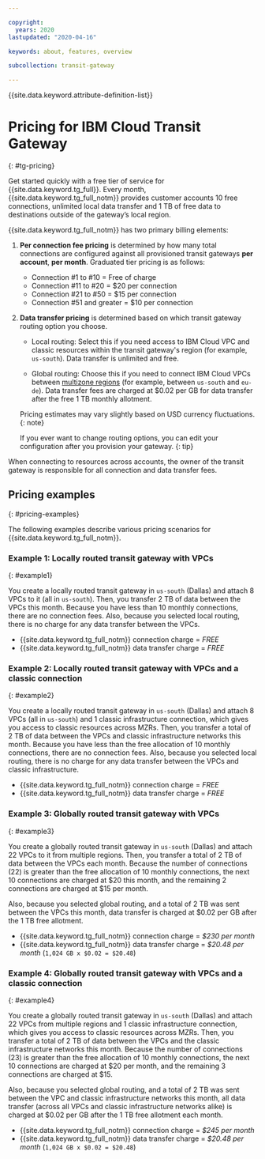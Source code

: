 ```yaml
---

copyright:
  years: 2020
lastupdated: "2020-04-16"

keywords: about, features, overview

subcollection: transit-gateway

---
```


{{site.data.keyword.attribute-definition-list}}

# Pricing for IBM Cloud Transit Gateway
{: #tg-pricing}

Get started quickly with a free tier of service for {{site.data.keyword.tg_full}}. Every month, {{site.data.keyword.tg_full_notm}} provides customer accounts 10 free connections, unlimited local data transfer and 1 TB of free data to destinations outside of the gateway’s local region.  

{{site.data.keyword.tg_full_notm}} has two primary billing elements:

1. **Per connection fee pricing** is determined by how many total connections are configured against all provisioned transit gateways **per account**, **per month**. Graduated tier pricing is as follows:

   * Connection #1 to #10 = Free of charge  
   * Connection #11 to #20 =  $20 per connection  
   * Connection #21 to #50 = $15 per connection   
   * Connection #51 and greater = $10 per connection

2. **Data transfer pricing** is determined based on which transit gateway routing option you choose.

   - Local routing: Select this if you need access to IBM Cloud VPC and classic resources within the transit gateway's region (for example, `us-south`). Data transfer is unlimited and free.

   - Global routing: Choose this if you need to connect IBM Cloud VPCs between [multizone regions](/docs/overview?topic=overview-locations#mzr-table) (for example, between `us-south` and `eu-de`). Data transfer fees are charged at $0.02 per GB for data transfer after the free 1 TB monthly allotment.

   Pricing estimates may vary slightly based on USD currency fluctuations.
   {: note}

   If you ever want to change routing options, you can edit your configuration after you provision your gateway.
   {: tip}

When connecting to resources across accounts, the owner of the transit gateway is responsible for all connection and data transfer fees.

## Pricing examples
{: #pricing-examples}

The following examples describe various pricing scenarios for {{site.data.keyword.tg_full_notm}}.

### Example 1: Locally routed transit gateway with VPCs
{: #example1}

You create a locally routed transit gateway in `us-south` (Dallas) and attach 8 VPCs to it (all in `us-south`). Then, you transfer 2 TB of data between the VPCs this month. Because you have less than 10 monthly connections, there are no connection fees. Also, because you selected local routing, there is no charge for any data transfer between the VPCs.

* {{site.data.keyword.tg_full_notm}} connection charge = *FREE*     
* {{site.data.keyword.tg_full_notm}} data transfer charge = *FREE*   

### Example 2: Locally routed transit gateway with VPCs and a classic connection
{: #example2}

You create a locally routed transit gateway in `us-south` (Dallas) and attach 8 VPCs (all in `us-south`) and 1 classic infrastructure connection, which gives you access to classic resources across MZRs. Then, you transfer a total of 2 TB of data between the VPCs and classic infrastructure networks this month. Because you have less than the free allocation of 10 monthly connections, there are no connection fees. Also, because you selected local routing, there is no charge for any data transfer between the VPCs and classic infrastructure.

* {{site.data.keyword.tg_full_notm}} connection charge = *FREE*     
* {{site.data.keyword.tg_full_notm}} data transfer charge = *FREE*    

### Example 3: Globally routed transit gateway with VPCs
{: #example3}

You create a globally routed transit gateway in `us-south` (Dallas) and attach 22 VPCs to it from multiple regions. Then, you transfer a total of 2 TB of data between the VPCs each month. Because the number of connections (22) is greater than the free allocation of 10 monthly connections, the next 10 connections are charged at $20 this month, and the remaining 2 connections are charged at $15 per month.

Also, because you selected global routing, and a total of 2 TB was sent between the VPCs this month, data transfer is charged at $0.02 per GB after the 1 TB free allotment.

* {{site.data.keyword.tg_full_notm}} connection charge = *$230 per month*   
* {{site.data.keyword.tg_full_notm}} data transfer charge = *$20.48 per month* (`1,024 GB x $0.02 = $20.48`)

### Example 4: Globally routed transit gateway with VPCs and a classic connection
{: #example4}

You create a globally routed transit gateway in `us-south` (Dallas) and attach 22 VPCs from multiple regions and 1 classic infrastructure connection, which gives you access to classic resources across MZRs. Then, you transfer a total of 2 TB of data between the VPCs and the classic infrastructure networks this month. Because the number of connections (23) is greater than the free allocation of 10 monthly connections, the next 10 connections are charged at $20 per month, and the remaining 3 connections are charged at $15.

Also, because you selected global routing, and a total of 2 TB was sent between the VPC and classic infrastructure networks this month, all data transfer (across all VPCs and classic infrastructure networks alike) is charged at $0.02 per GB after the 1 TB free allotment each month.

* {{site.data.keyword.tg_full_notm}} connection charge = *$245 per month*   
* {{site.data.keyword.tg_full_notm}} data transfer charge = *$20.48 per month* (`1,024 GB x $0.02 = $20.48`)
